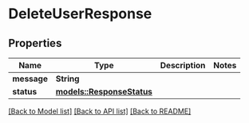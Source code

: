 # DeleteUserResponse

## Properties

Name | Type | Description | Notes
------------ | ------------- | ------------- | -------------
**message** | **String** |  | 
**status** | [**models::ResponseStatus**](ResponseStatus.md) |  | 

[[Back to Model list]](../README.md#documentation-for-models) [[Back to API list]](../README.md#documentation-for-api-endpoints) [[Back to README]](../README.md)


